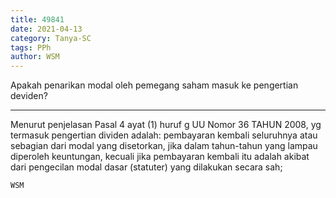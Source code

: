 ```yaml
---
title: 49841
date: 2021-04-13
category: Tanya-SC
tags: PPh
author: WSM
---
```


Apakah penarikan modal oleh pemegang saham masuk ke pengertian deviden?

---

Menurut penjelasan Pasal 4 ayat (1) huruf g UU Nomor 36 TAHUN 2008, yg termasuk pengertian dividen adalah: pembayaran kembali seluruhnya atau sebagian dari modal yang disetorkan, jika dalam tahun-tahun yang lampau diperoleh keuntungan, kecuali jika pembayaran kembali itu adalah akibat dari pengecilan modal dasar (statuter) yang dilakukan secara sah;

`WSM`
